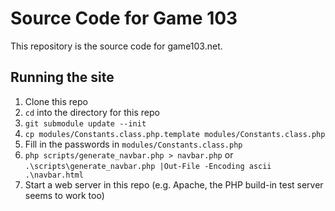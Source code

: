 # Source Code for Game 103
This repository is the source code for game103.net.
## Running the site
1. Clone this repo
2. `cd` into the directory for this repo
3. `git submodule update --init`
4. `cp modules/Constants.class.php.template modules/Constants.class.php`
5. Fill in the passwords in `modules/Constants.class.php`
6. `php scripts/generate_navbar.php > navbar.php` or `.\scripts\generate_navbar.php |Out-File -Encoding ascii .\navbar.html`
7. Start a web server in this repo (e.g. Apache, the PHP build-in test server seems to work too)
